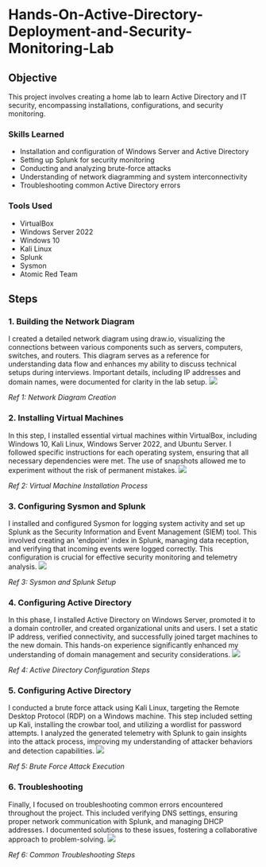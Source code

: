 # Hands-On-Active-Directory-Deployment-and-Security-Monitoring-Lab

## Objective
This project involves creating a home lab to learn Active Directory and IT security, encompassing installations, configurations, and security monitoring.

### Skills Learned
- Installation and configuration of Windows Server and Active Directory
- Setting up Splunk for security monitoring
- Conducting and analyzing brute-force attacks
- Understanding of network diagramming and system interconnectivity
- Troubleshooting common Active Directory errors

### Tools Used
- VirtualBox
- Windows Server 2022
- Windows 10
- Kali Linux
- Splunk
- Sysmon
- Atomic Red Team

## Steps
### 1. Building the Network Diagram
I created a detailed network diagram using draw.io, visualizing the connections between various components such as servers, computers, switches, and routers. This diagram serves as a reference for understanding data flow and enhances my ability to discuss technical setups during interviews. Important details, including IP addresses and domain names, were documented for clarity in the lab setup.
<img src="Images/1.png">

*Ref 1: Network Diagram Creation*


### 2. Installing Virtual Machines
In this step, I installed essential virtual machines within VirtualBox, including Windows 10, Kali Linux, Windows Server 2022, and Ubuntu Server. I followed specific instructions for each operating system, ensuring that all necessary dependencies were met. The use of snapshots allowed me to experiment without the risk of permanent mistakes.
<img src="Images/2.png">

*Ref 2: Virtual Machine Installation Process*

### 3. Configuring Sysmon and Splunk
I installed and configured Sysmon for logging system activity and set up Splunk as the Security Information and Event Management (SIEM) tool. This involved creating an 'endpoint' index in Splunk, managing data reception, and verifying that incoming events were logged correctly. This configuration is crucial for effective security monitoring and telemetry analysis.
<img src="Images/3.png">

*Ref 3: Sysmon and Splunk Setup*


### 4. Configuring Active Directory
In this phase, I installed Active Directory on Windows Server, promoted it to a domain controller, and created organizational units and users. I set a static IP address, verified connectivity, and successfully joined target machines to the new domain. This hands-on experience significantly enhanced my understanding of domain management and security considerations.
<img src="Images/4.png">

*Ref 4: Active Directory Configuration Steps*



### 5. Configuring Active Directory
I conducted a brute force attack using Kali Linux, targeting the Remote Desktop Protocol (RDP) on a Windows machine. This step included setting up Kali, installing the crowbar tool, and utilizing a wordlist for password attempts. I analyzed the generated telemetry with Splunk to gain insights into the attack process, improving my understanding of attacker behaviors and detection capabilities.
<img src="Images/5.png">

*Ref 5: Brute Force Attack Execution*



### 6. Troubleshooting
Finally, I focused on troubleshooting common errors encountered throughout the project. This included verifying DNS settings, ensuring proper network communication with Splunk, and managing DHCP addresses. I documented solutions to these issues, fostering a collaborative approach to problem-solving.
<img src="Images/6.png">

*Ref 6: Common Troubleshooting Steps*


















